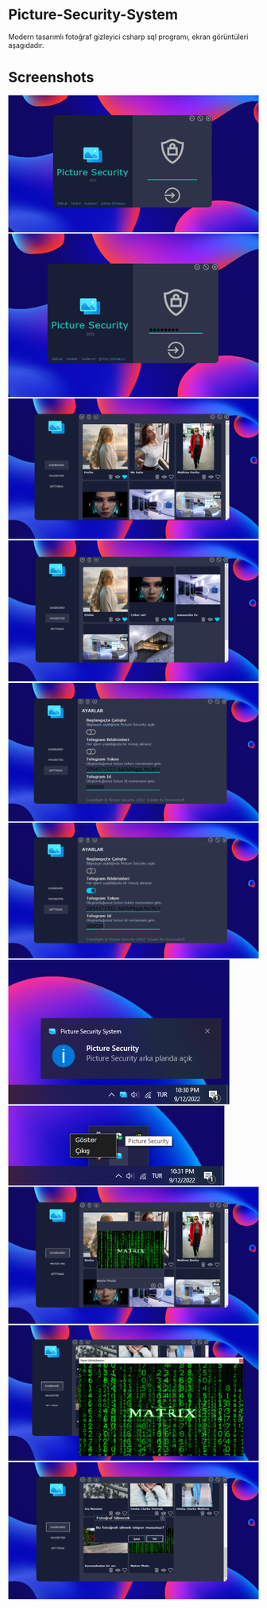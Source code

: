 # Picture-Security-System
 Modern tasarımlı fotoğraf gizleyici csharp sql programı, ekran görüntüleri aşagıdadır.
 
# Screenshots

<img src="https://github.com/yasincanolcay/Picture-Security-System/blob/main/Ekran%20G%C3%B6r%C3%BCnt%C3%BCleri/Screenshot%20(249).png">

<img src="https://github.com/yasincanolcay/Picture-Security-System/blob/main/Ekran%20G%C3%B6r%C3%BCnt%C3%BCleri/Screenshot%20(250).png">

<img src="https://github.com/yasincanolcay/Picture-Security-System/blob/main/Ekran%20G%C3%B6r%C3%BCnt%C3%BCleri/Screenshot%20(251).png">

<img src="https://github.com/yasincanolcay/Picture-Security-System/blob/main/Ekran%20G%C3%B6r%C3%BCnt%C3%BCleri/Screenshot%20(252).png">

<img src="https://github.com/yasincanolcay/Picture-Security-System/blob/main/Ekran%20G%C3%B6r%C3%BCnt%C3%BCleri/Screenshot%20(253).png">

<img src="https://github.com/yasincanolcay/Picture-Security-System/blob/main/Ekran%20G%C3%B6r%C3%BCnt%C3%BCleri/Screenshot%20(254).png">

<img src="https://github.com/yasincanolcay/Picture-Security-System/blob/main/Ekran%20G%C3%B6r%C3%BCnt%C3%BCleri/Screenshot%20(255).png">

<img src="https://github.com/yasincanolcay/Picture-Security-System/blob/main/Ekran%20G%C3%B6r%C3%BCnt%C3%BCleri/Screenshot%20(256).png">

<img src="https://github.com/yasincanolcay/Picture-Security-System/blob/main/Ekran%20G%C3%B6r%C3%BCnt%C3%BCleri/Screenshot%20(257).png">

<img src="https://github.com/yasincanolcay/Picture-Security-System/blob/main/Ekran%20G%C3%B6r%C3%BCnt%C3%BCleri/Screenshot%20(258).png">

<img src="https://github.com/yasincanolcay/Picture-Security-System/blob/main/Ekran%20G%C3%B6r%C3%BCnt%C3%BCleri/Screenshot%20(259).png">
